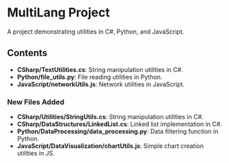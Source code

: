 # MultiLang Project
A project demonstrating utilities in C#, Python, and JavaScript.
## Contents
- **CSharp/TextUtilities.cs**: String manipulation utilities in C#.
- **Python/file_utils.py**: File reading utilities in Python.
- **JavaScript/networkUtils.js**: Network utilities in JavaScript.
### New Files Added
- **CSharp/Utilities/StringUtils.cs**: String manipulation utilities in C#.
- **CSharp/DataStructures/LinkedList.cs**: Linked list implementation in C#.
- **Python/DataProcessing/data_processing.py**: Data filtering function in Python.
- **JavaScript/DataVisualization/chartUtils.js**: Simple chart creation utilities in JS.
